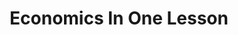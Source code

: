 ---
layout: books
title: Economics In One Lesson
subtitle: 
essential: true
categories: ['economics']
authors: ['Henry Hazlitt']
authors_twitter: ['']
excerpt: .
url: 
amazon_url: 
---